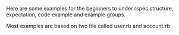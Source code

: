   Here are some examples for the beginners to under rspec structure, expectation, code example and example groups.

  Most examples are based on two file called user.rb and account.rb

